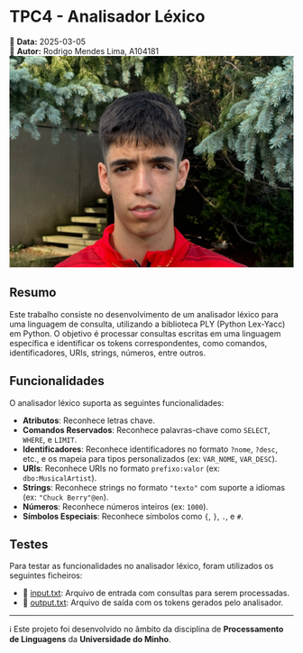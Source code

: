 # TPC4 - Analisador Léxico

📅 **Data:** 2025-03-05  
👤 **Autor:** Rodrigo Mendes Lima, A104181  
![Foto](../Images/foto.jpg)  

## Resumo

Este trabalho consiste no desenvolvimento de um analisador léxico para uma linguagem de consulta, utilizando a biblioteca PLY (Python Lex-Yacc) em Python. O objetivo é processar consultas escritas em uma linguagem específica e identificar os tokens correspondentes, como comandos, identificadores, URIs, strings, números, entre outros.

## Funcionalidades

O analisador léxico suporta as seguintes funcionalidades:

- **Atributos**: Reconhece letras chave.
- **Comandos Reservados**: Reconhece palavras-chave como `SELECT`, `WHERE`, e `LIMIT`.
- **Identificadores**: Reconhece identificadores no formato `?nome`, `?desc`, etc., e os mapeia para tipos personalizados (ex: `VAR_NOME`, `VAR_DESC`).
- **URIs**: Reconhece URIs no formato `prefixo:valor` (ex: `dbo:MusicalArtist`).
- **Strings**: Reconhece strings no formato `"texto"` com suporte a idiomas (ex: `"Chuck Berry"@en`).
- **Números**: Reconhece números inteiros (ex: `1000`).
- **Símbolos Especiais**: Reconhece símbolos como `{`, `}`, `.`, e `#`.

## Testes

Para testar as funcionalidades no analisador léxico, foram utilizados os seguintes ficheiros:

- 📄 [input.txt](./results/input.txt): Arquivo de entrada com consultas para serem processadas.
- 📄 [output.txt](./results/output.txt): Arquivo de saída com os tokens gerados pelo analisador.


---

ℹ️ Este projeto foi desenvolvido no âmbito da disciplina de **Processamento de Linguagens** da **Universidade do Minho**.
